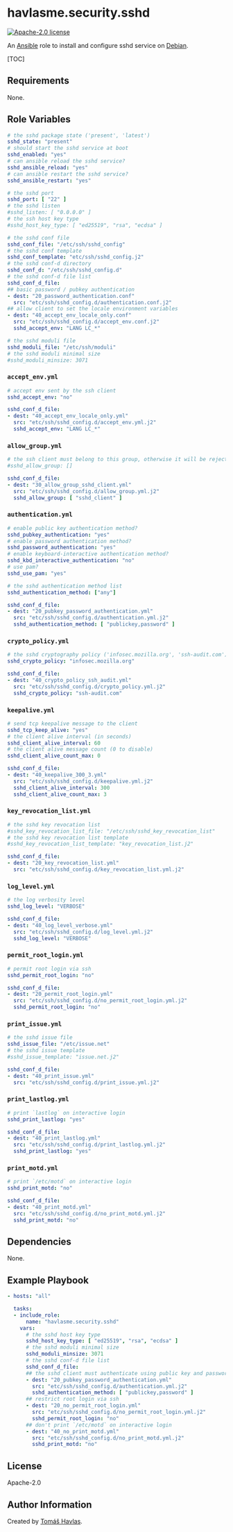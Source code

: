 havlasme.security.sshd
======================

[![Apache-2.0 license][license-image]][license-link]

An [Ansible](https://www.ansible.com/) role to install and configure sshd service on [Debian](https://www.debian.org/).

[TOC]

Requirements
------------

None.


Role Variables
--------------

```yaml
# the sshd package state ('present', 'latest')
sshd_state: "present"
# should start the sshd service at boot
sshd_enabled: "yes"
# can ansible reload the sshd service?
sshd_ansible_reload: "yes"
# can ansible restart the sshd service?
sshd_ansible_restart: "yes"

# the sshd port
sshd_port: [ "22" ]
# the sshd listen
#sshd_listen: [ "0.0.0.0" ]
# the ssh host key type
#sshd_host_key_type: [ "ed25519", "rsa", "ecdsa" ]

# the sshd conf file
sshd_conf_file: "/etc/ssh/sshd_config"
# the sshd conf template
sshd_conf_template: "etc/ssh/sshd_config.j2"
# the sshd conf-d directory
sshd_conf_d: "/etc/ssh/sshd_config.d"
# the sshd conf-d file list
sshd_conf_d_file:
## basic password / pubkey authentication
- dest: "20_password_authentication.conf"
  src: "etc/ssh/sshd_config.d/authentication.conf.j2"
## allow client to set the locale environment variables
- dest: "40_accept_env_locale_only.conf"
  src: "etc/ssh/sshd_config.d/accept_env.conf.j2"
  sshd_accept_env: "LANG LC_*"

# the sshd moduli file
sshd_moduli_file: "/etc/ssh/moduli"
# the sshd moduli minimal size
#sshd_moduli_minsize: 3071
```

### `accept_env.yml`

```yaml title="accept_env.yml"
# accept env sent by the ssh client
sshd_accept_env: "no"
```

```yaml
sshd_conf_d_file:
- dest: "40_accept_env_locale_only.yml"
  src: "etc/ssh/sshd_config.d/accept_env.yml.j2"
  sshd_accept_env: "LANG LC_*"
```

### `allow_group.yml`

```yaml title="allow_group.yml"
# the ssh client must belong to this group, otherwise it will be rejected
#sshd_allow_group: []
```

```yaml
sshd_conf_d_file:
- dest: "30_allow_group_sshd_client.yml"
  src: "etc/ssh/sshd_config.d/allow_group.yml.j2"
  sshd_allow_group: [ "sshd_client" ]
```

### `authentication.yml`

```yaml title="authentication.yml"
# enable public key authentication method?
sshd_pubkey_authentication: "yes"
# enable password authentication method?
sshd_password_authentication: "yes"
# enable keyboard-interactive authentication method?
sshd_kbd_interactive_authentication: "no"
# use pam?
sshd_use_pam: "yes"

# the sshd authentication method list
sshd_authentication_method: ["any"]
```

```yaml
sshd_conf_d_file:
- dest: "20_pubkey_password_authentication.yml"
  src: "etc/ssh/sshd_config.d/authentication.yml.j2"
  sshd_authentication_method: [ "publickey,password" ]
```

### `crypto_policy.yml`

```yaml title="crypto_policy.yml"
# the sshd cryptography policy ('infosec.mozilla.org', 'ssh-audit.com')
sshd_crypto_policy: "infosec.mozilla.org"
```

```yaml
sshd_conf_d_file:
- dest: "40_crypto_policy_ssh_audit.yml"
  src: "etc/ssh/sshd_config.d/crypto_policy.yml.j2"
  sshd_crypto_policy: "ssh-audit.com"
```

### `keepalive.yml`

```yaml title="keepalive.yml"
# send tcp keepalive message to the client
sshd_tcp_keep_alive: "yes"
# the client alive interval (in seconds)
sshd_client_alive_interval: 60
# the client alive message count (0 to disable)
sshd_client_alive_count_max: 0
```

```yaml
sshd_conf_d_file:
- dest: "40_keepalive_300_3.yml"
  src: "etc/ssh/sshd_config.d/keepalive.yml.j2"
  sshd_client_alive_interval: 300
  sshd_client_alive_count_max: 3
```

### `key_revocation_list.yml`

```yaml title="sshd_key_revocation_list.yml"
# the sshd key revocation list
#sshd_key_revocation_list_file: "/etc/ssh/sshd_key_revocation_list"
# the sshd key revocation list template
#sshd_key_revocation_list_template: "key_revocation_list.j2"
```

```yaml
sshd_conf_d_file:
- dest: "20_key_revocation_list.yml"
  src: "etc/ssh/sshd_config.d/key_revocation_list.yml.j2"
```

### `log_level.yml`

```yaml title="log_level.yml
# the log verbosity level
sshd_log_level: "VERBOSE"
```

```yaml
sshd_conf_d_file:
- dest: "40_log_level_verbose.yml"
  src: "etc/ssh/sshd_config.d/log_level.yml.j2"
  sshd_log_level: "VERBOSE"
```

### `permit_root_login.yml`

```yaml title="permit_root_login.yml"
# permit root login via ssh
sshd_permit_root_login: "no"
```

```yaml
sshd_conf_d_file:
- dest: "20_permit_root_login.yml"
  src: "etc/ssh/sshd_config.d/no_permit_root_login.yml.j2"
  sshd_permit_root_login: "no"
```

### `print_issue.yml`

```yaml title="print_issue.yml"
# the sshd issue file
sshd_issue_file: "/etc/issue.net"
# the sshd issue template
#sshd_issue_template: "issue.net.j2"
```

```yaml
sshd_conf_d_file:
- dest: "40_print_issue.yml"
  src: "etc/ssh/sshd_config.d/print_issue.yml.j2"
```

### `print_lastlog.yml`

```yaml title="print_lastlog.yml"
# print `lastlog` on interactive login
sshd_print_lastlog: "yes"
```

```yaml
sshd_conf_d_file:
- dest: "40_print_lastlog.yml"
  src: "etc/ssh/sshd_config.d/print_lastlog.yml.j2"
  sshd_print_lastlog: "yes"
```

### `print_motd.yml`

```yaml title="print_motd.yml"
# print `/etc/motd` on interactive login
sshd_print_motd: "no"
```

```yaml
sshd_conf_d_file:
- dest: "40_print_motd.yml"
  src: "etc/ssh/sshd_config.d/no_print_motd.yml.j2"
  sshd_print_motd: "no"
```


Dependencies
------------

None.


Example Playbook
----------------

```yaml
- hosts: "all"

  tasks:
  - include_role:
      name: "havlasme.security.sshd"
    vars:
      # the sshd host key type 
      sshd_host_key_type: [ "ed25519", "rsa", "ecdsa" ]
      # the sshd moduli minimal size
      sshd_moduli_minsize: 3071
      # the sshd conf-d file list
      sshd_conf_d_file:
      ## the sshd client must authenticate using public key and password
      - dest: "20_pubkey_password_authentication.yml"
        src: "etc/ssh/sshd_config.d/authentication.yml.j2"
        sshd_authentication_method: [ "publickey,password" ]
      ## restrict root login via ssh
      - dest: "20_no_permit_root_login.yml"
        src: "etc/ssh/sshd_config.d/no_permit_root_login.yml.j2"
        sshd_permit_root_login: "no"
      ## don't print `/etc/motd` on interactive login
      - dest: "40_no_print_motd.yml"
        src: "etc/ssh/sshd_config.d/no_print_motd.yml.j2"
        sshd_print_motd: "no"
```


License
-------

Apache-2.0


Author Information
------------------

Created by [Tomáš Havlas](https://havlas.me/).

[license-image]: https://img.shields.io/badge/license-Apache2.0-blue.svg?style=flat-square
[license-link]: ../../LICENSE
